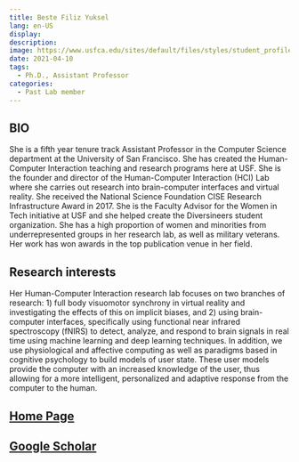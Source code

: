 ```yaml
---
title: Beste Filiz Yuksel
lang: en-US
display: 
description: 
image: https://www.usfca.edu/sites/default/files/styles/student_profile_980x550/public/images/headshots/yuksel-beste-02.jpg?itok=0Hk140KK
date: 2021-04-10
tags:
  - Ph.D., Assistant Professor
categories:
  - Past Lab member
--- 
```


## BIO
She is a fifth year tenure track Assistant Professor in the Computer Science department at the University of San Francisco. She has created the Human-Computer Interaction teaching and research programs here at USF. She is the founder and director of the Human-Computer Interaction (HCI) Lab where she carries out research into brain-computer interfaces and virtual reality. She received the National Science Foundation CISE Research Infrastructure Award in 2017. She is the Faculty Advisor for the Women in Tech initiative at USF and she helped create the Diversineers student organization. She has a high proportion of women and minorities from underrepresented groups in her research lab, as well as military veterans. Her work has won awards in the top publication venue in her field.


## Research interests
Her Human-Computer Interaction research lab focuses on two branches of research: 1) full body visuomotor synchrony in virtual reality and investigating the effects of this on implicit biases, and 2) using brain-computer interfaces, specifically using functional near infrared spectroscopy (fNIRS) to detect, analyze, and respond to brain signals in real time using machine learning and deep learning techniques. In addition, we use physiological and affective computing as well as paradigms based in cognitive psychology to build models of user state. These user models provide the computer with an increased knowledge of the user, thus allowing for a more intelligent, personalized and adaptive response from the computer to the human.

## [Home Page](https://www.cs.usfca.edu/~byuksel/)

## [Google Scholar](https://scholar.google.com/citations?user=MjoZWO8AAAAJ&hl=en)